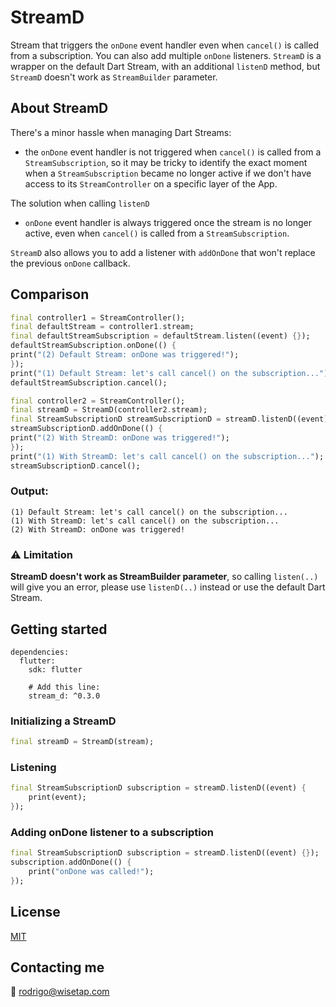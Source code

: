 # StreamD

Stream that triggers the `onDone` event handler even when `cancel()` is called from a subscription.
You can also add multiple `onDone` listeners.
`StreamD` is a wrapper on the default Dart Stream, with an additional `listenD` method,
but `StreamD` doesn't work as `StreamBuilder` parameter.

## About StreamD

There's a minor hassle when managing Dart Streams:
- the `onDone` event handler is not triggered when `cancel()` is called from a `StreamSubscription`,
so it may be tricky to identify the exact moment when a `StreamSubscription` became no longer active if
we don't have access to its `StreamController` on a specific layer of the App.

The solution when calling `listenD`
- `onDone` event handler is always triggered once the stream is no longer active, even when `cancel()` is called from a `StreamSubscription`.

`StreamD` also allows you to add a listener with `addOnDone` that won't replace the previous `onDone` callback.

## Comparison

```dart
final controller1 = StreamController();
final defaultStream = controller1.stream;
final defaultStreamSubscription = defaultStream.listen((event) {});
defaultStreamSubscription.onDone(() {
print("(2) Default Stream: onDone was triggered!");
});
print("(1) Default Stream: let's call cancel() on the subscription...");
defaultStreamSubscription.cancel();

final controller2 = StreamController();
final streamD = StreamD(controller2.stream);
final StreamSubscriptionD streamSubscriptionD = streamD.listenD((event) {});
streamSubscriptionD.addOnDone(() {
print("(2) With StreamD: onDone was triggered!");
});
print("(1) With StreamD: let's call cancel() on the subscription...");
streamSubscriptionD.cancel();
```
### Output:

    (1) Default Stream: let's call cancel() on the subscription...
    (1) With StreamD: let's call cancel() on the subscription...
    (2) With StreamD: onDone was triggered!

### :warning: Limitation

**StreamD doesn't work as StreamBuilder parameter**, so calling `listen(..)` will give you an error,
please use `listenD(..)` instead or use the default Dart Stream.

## Getting started

    dependencies:
      flutter:
        sdk: flutter
            
        # Add this line:
        stream_d: ^0.3.0

### Initializing a StreamD

```dart
final streamD = StreamD(stream);
```

### Listening
```dart
final StreamSubscriptionD subscription = streamD.listenD((event) {
    print(event);
});
```
### Adding onDone listener to a subscription
```dart
final StreamSubscriptionD subscription = streamD.listenD((event) {});
subscription.addOnDone(() {
    print("onDone was called!");
});
```

## License

[MIT](LICENSE)

## Contacting me

📧 rodrigo@wisetap.com

